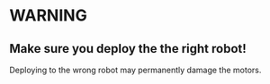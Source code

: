 # WARNING

## Make sure you deploy the the right robot!

Deploying to the wrong robot may permanently damage the motors.

